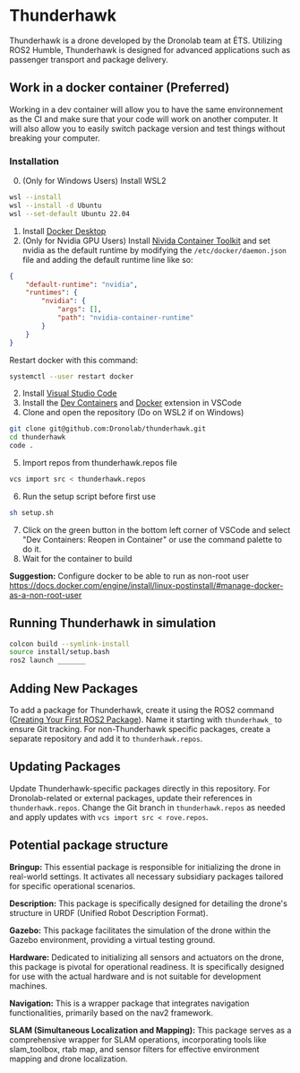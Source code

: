 # Thunderhawk

Thunderhawk is a drone developed by the Dronolab team at ÉTS. Utilizing ROS2 Humble, Thunderhawk is designed for advanced applications such as passenger transport and package delivery.

## Work in a docker container (Preferred)

Working in a dev container will allow you to have the same environnement as the CI and make sure that your code will work on another computer. It will also allow you to easily switch package version and test things without breaking your computer.

### Installation

0. (Only for Windows Users) Install WSL2
```bash
wsl --install
wsl --install -d Ubuntu
wsl --set-default Ubuntu 22.04
```
1. Install [Docker Desktop](https://www.docker.com/products/docker-desktop)
2. (Only for Nvidia GPU Users) Install [Nivida Container Toolkit](https://docs.nvidia.com/datacenter/cloud-native/container-toolkit/latest/install-guide.html) and set nvidia as the default runtime by modifying the ```/etc/docker/daemon.json``` file and adding the default runtime line like so:
```json
{
    "default-runtime": "nvidia",
    "runtimes": {
        "nvidia": {
            "args": [],
            "path": "nvidia-container-runtime"
        }
    }
}
```

Restart docker with this command:

```bash
systemctl --user restart docker
```

2. Install [Visual Studio Code](https://code.visualstudio.com/)
3. Install the [Dev Containers](https://marketplace.visualstudio.com/items?itemName=ms-vscode-remote.remote-containers) and [Docker](https://marketplace.visualstudio.com/items?itemName=ms-azuretools.vscode-docker) extension in VSCode
4. Clone and open the repository (Do on WSL2 if on Windows)
```bash
git clone git@github.com:Dronolab/thunderhawk.git
cd thunderhawk
code .
```
5. Import repos from thunderhawk.repos file
```bash
vcs import src < thunderhawk.repos
```
6. Run the setup script before first use
```bash
sh setup.sh
```
7. Click on the green button in the bottom left corner of VSCode and select "Dev Containers: Reopen in Container" or use the command palette to do it.
8. Wait for the container to build

**Suggestion:** Configure docker to be able to run as non-root user https://docs.docker.com/engine/install/linux-postinstall/#manage-docker-as-a-non-root-user

## Running Thunderhawk in simulation

```bash
colcon build --symlink-install
source install/setup.bash
ros2 launch _______
```

## Adding New Packages

To add a package for Thunderhawk, create it using the ROS2 command ([Creating Your First ROS2 Package](https://docs.ros.org/en/humble/Tutorials/Beginner-Client-Libraries/Creating-Your-First-ROS2-Package.html)). Name it starting with `thunderhawk_` to ensure Git tracking. For non-Thunderhawk specific packages, create a separate repository and add it to `thunderhawk.repos`.

## Updating Packages

Update Thunderhawk-specific packages directly in this repository. For Dronolab-related or external packages, update their references in `thunderhawk.repos`. Change the Git branch in `thunderhawk.repos` as needed and apply updates with `vcs import src < rove.repos`.

## Potential package structure

**Bringup:**
This essential package is responsible for initializing the drone in real-world settings. It activates all necessary subsidiary packages tailored for specific operational scenarios.

**Description:**
This package is specifically designed for detailing the drone's structure in URDF (Unified Robot Description Format).

**Gazebo:**
This package facilitates the simulation of the drone within the Gazebo environment, providing a virtual testing ground.

**Hardware:**
Dedicated to initializing all sensors and actuators on the drone, this package is pivotal for operational readiness. It is specifically designed for use with the actual hardware and is not suitable for development machines.

**Navigation:**
This is a wrapper package that integrates navigation functionalities, primarily based on the nav2 framework.

**SLAM (Simultaneous Localization and Mapping):**
This package serves as a comprehensive wrapper for SLAM operations, incorporating tools like slam_toolbox, rtab map, and sensor filters for effective environment mapping and drone localization.
